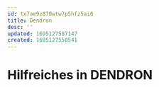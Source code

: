 ```yaml
---
id: tx7ae9z870wtw7p5hfz5ai6
title: Dendron
desc: ''
updated: 1695127587147
created: 1695127558541
---
```

# Hilfreiches in DENDRON 
